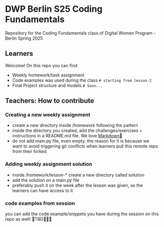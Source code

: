 # DWP Berlin S25 Coding Fundamentals
Repository for the Coding Fundamentals class of Digital Women Program - Berlin Spring 2025

## Learners
Welcome! 
On this repo you can find
- Weekly homework/task assignment
- Code examples was used during the class `# starting from lesson-2`
- Final Project structure and models `# Soon...`


## Teachers: How to contribute

### Creating a new weekly assignment
- create a new directory inside /homework following the pattern
- inside the directory you created, add the challenges/exercises + instructions in a README.md file. We love [Markdown](https://www.markdownguide.org/)🥰
- do not add main.py file, even empty. the reason for it is because we want to avoid triggering git conflicts when learners pull this remote repo from their forked

### Adding weekly assignment solution
- inside /homework/lesson-* create a new directory called solution
- add the solution on a main.py file
- preferably push it on the week after the lesson was given, so the learners can have access to it

### code examples from session
you can add the code example/snippets you have during the session on this repo as well!
 🚧TBD👷🏻‍♀️
